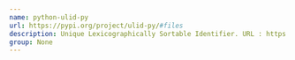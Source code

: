 ```yaml
---
name: python-ulid-py
url: https://pypi.org/project/ulid-py/#files
description: Unique Lexicographically Sortable Identifier. URL : https://pypi.org/project/ulid-py/#files Groups : None
group: None
---
```

